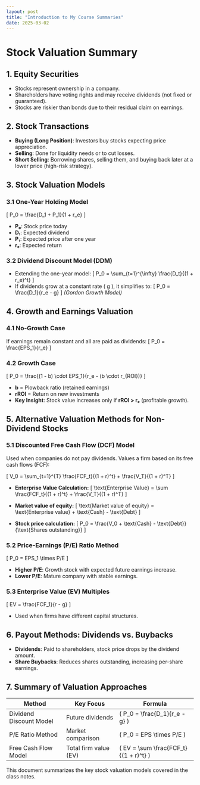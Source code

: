 ```yaml
---
layout: post
title: "Introduction to My Course Summaries"
date: 2025-03-02
---
```

# Stock Valuation Summary

## 1. Equity Securities
- Stocks represent ownership in a company.
- Shareholders have voting rights and may receive dividends (not fixed or guaranteed).
- Stocks are riskier than bonds due to their residual claim on earnings.

## 2. Stock Transactions
- **Buying (Long Position)**: Investors buy stocks expecting price appreciation.
- **Selling**: Done for liquidity needs or to cut losses.
- **Short Selling**: Borrowing shares, selling them, and buying back later at a lower price (high-risk strategy).

## 3. Stock Valuation Models

### 3.1 One-Year Holding Model
\[ P_0 = \frac{D_1 + P_1}{1 + r_e} \]
- **P₀**: Stock price today  
- **D₁**: Expected dividend  
- **P₁**: Expected price after one year  
- **rₑ**: Expected return  

### 3.2 Dividend Discount Model (DDM)
- Extending the one-year model:
\[ P_0 = \sum_{t=1}^{\infty} \frac{D_t}{(1 + r_e)^t} \]
- If dividends grow at a constant rate \( g \), it simplifies to:
\[ P_0 = \frac{D_1}{r_e - g} \]
*(Gordon Growth Model)*

## 4. Growth and Earnings Valuation

### 4.1 No-Growth Case
If earnings remain constant and all are paid as dividends:
\[ P_0 = \frac{EPS_1}{r_e} \]

### 4.2 Growth Case
\[ P_0 = \frac{(1 - b) \cdot EPS_1}{r_e - (b \cdot r_{ROI})} \]
- **b** = Plowback ratio (retained earnings)  
- **rROI** = Return on new investments  
- **Key Insight**: Stock value increases only if **rROI > rₑ** (profitable growth).  

## 5. Alternative Valuation Methods for Non-Dividend Stocks

### 5.1 Discounted Free Cash Flow (DCF) Model
Used when companies do not pay dividends. Values a firm based on its free cash flows (FCF):

\[ V_0 = \sum_{t=1}^{T} \frac{FCF_t}{(1 + r)^t} + \frac{V_T}{(1 + r)^T} \]

- **Enterprise Value Calculation:**
\[ \text{Enterprise Value} = \sum \frac{FCF_t}{(1 + r)^t} + \frac{V_T}{(1 + r)^T} \]

- **Market value of equity:**
\[ \text{Market value of equity} = \text{Enterprise value} + \text{Cash} - \text{Debt} \]

- **Stock price calculation:**
\[ P_0 = \frac{V_0 + \text{Cash} - \text{Debt}}{\text{Shares outstanding}} \]

### 5.2 Price-Earnings (P/E) Ratio Method
\[ P_0 = EPS_1 \times P/E \]
- **Higher P/E**: Growth stock with expected future earnings increase.  
- **Lower P/E**: Mature company with stable earnings.  

### 5.3 Enterprise Value (EV) Multiples
\[ EV = \frac{FCF_1}{r - g} \]
- Used when firms have different capital structures.

## 6. Payout Methods: Dividends vs. Buybacks
- **Dividends**: Paid to shareholders, stock price drops by the dividend amount.
- **Share Buybacks**: Reduces shares outstanding, increasing per-share earnings.

## 7. Summary of Valuation Approaches

| **Method** | **Key Focus** | **Formula** |
|------------|--------------|------------|
| Dividend Discount Model | Future dividends | \( P_0 = \frac{D_1}{r_e - g} \) |
| P/E Ratio Method | Market comparison | \( P_0 = EPS \times P/E \) |
| Free Cash Flow Model | Total firm value (EV) | \( EV = \sum \frac{FCF_t}{(1 + r)^t} \) |

This document summarizes the key stock valuation models covered in the class notes.
